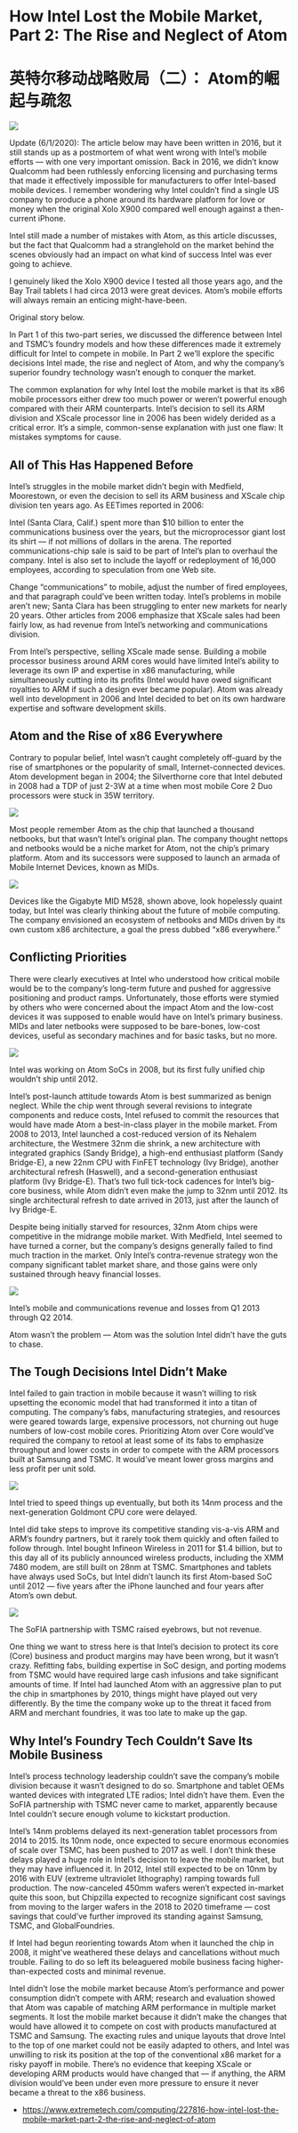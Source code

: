 # How Intel Lost the Mobile Market, Part 2: The Rise and Neglect of Atom

# 英特尔移动战略败局（二）： Atom的崛起与疏忽

![](https://www.extremetech.com/wp-content/uploads/2016/05/Intel-Silverthorne2-640x354.jpg)

Update (6/1/2020): The article below may have been written in 2016, but it still stands up as a postmortem of what went wrong with Intel’s mobile efforts — with one very important omission. Back in 2016, we didn’t know Qualcomm had been ruthlessly enforcing licensing and purchasing terms that made it effectively impossible for manufacturers to offer Intel-based mobile devices. I remember wondering why Intel couldn’t find a single US company to produce a phone around its hardware platform for love or money when the original Xolo X900 compared well enough against a then-current iPhone.

Intel still made a number of mistakes with Atom, as this article discusses, but the fact that Qualcomm had a stranglehold on the market behind the scenes obviously had an impact on what kind of success Intel was ever going to achieve.

I genuinely liked the Xolo X900 device I tested all those years ago, and the Bay Trail tablets I had circa 2013 were great devices. Atom’s mobile efforts will always remain an enticing might-have-been.

Original story below.

In Part 1 of this two-part series, we discussed the difference between Intel and TSMC’s foundry models and how these differences made it extremely difficult for Intel to compete in mobile. In Part 2 we’ll explore the specific decisions Intel made, the rise and neglect of Atom, and why the company’s superior foundry technology wasn’t enough to conquer the market.

The common explanation for why Intel lost the mobile market is that its x86 mobile processors either drew too much power or weren’t powerful enough compared with their ARM counterparts. Intel’s decision to sell its ARM division and XScale processor line in 2006 has been widely derided as a critical error. It’s a simple, common-sense explanation with just one flaw: It mistakes symptoms for cause.

## All of This Has Happened Before

Intel’s struggles in the mobile market didn’t begin with Medfield, Moorestown, or even the decision to sell its ARM business and XScale chip division ten years ago. As EETimes reported in 2006:

Intel (Santa Clara, Calif.) spent more than $10 billion to enter the communications business over the years, but the microprocessor giant lost its shirt — if not millions of dollars in the arena. The reported communications-chip sale is said to be part of Intel’s plan to overhaul the company. Intel is also set to include the layoff or redeployment of 16,000 employees, according to speculation from one Web site.

Change “communications” to mobile, adjust the number of fired employees, and that paragraph could’ve been written today. Intel’s problems in mobile aren’t new; Santa Clara has been struggling to enter new markets for nearly 20 years. Other articles from 2006 emphasize that XScale sales had been fairly low, as had revenue from Intel’s networking and communications division.

From Intel’s perspective, selling XScale made sense. Building a mobile processor business around ARM cores would have limited Intel’s ability to leverage its own IP and expertise in x86 manufacturing, while simultaneously cutting into its profits (Intel would have owed significant royalties to ARM if such a design ever became popular). Atom was already well into development in 2006 and Intel decided to bet on its own hardware expertise and software development skills.

## Atom and the Rise of x86 Everywhere

Contrary to popular belief, Intel wasn’t caught completely off-guard by the rise of smartphones or the popularity of small, Internet-connected devices. Atom development began in 2004; the Silverthorne core that Intel debuted in 2008 had a TDP of just 2-3W at a time when most mobile Core 2 Duo processors were stuck in 35W territory.

![](https://www.extremetech.com/wp-content/uploads/2016/05/Intel-Penny.jpg)

Most people remember Atom as the chip that launched a thousand netbooks, but that wasn’t Intel’s original plan. The company thought nettops and netbooks would be a niche market for Atom, not the chip’s primary platform. Atom and its successors were supposed to launch an armada of Mobile Internet Devices, known as MIDs.

![](https://www.extremetech.com/wp-content/uploads/2016/05/Gigabyte-MID-768x576.jpg)

Devices like the Gigabyte MID M528, shown above, look hopelessly quaint today, but Intel was clearly thinking about the future of mobile computing. The company envisioned an ecosystem of netbooks and MIDs driven by its own custom x86 architecture, a goal the press dubbed “x86 everywhere.”

## Conflicting Priorities

There were clearly executives at Intel who understood how critical mobile would be to the company’s long-term future and pushed for aggressive positioning and product ramps. Unfortunately, those efforts were stymied by others who were concerned about the impact Atom and the low-cost devices it was supposed to enable would have on Intel’s primary business. MIDs and later netbooks were supposed to be bare-bones, low-cost devices, useful as secondary machines and for basic tasks, but no more.

![](https://www.extremetech.com/wp-content/uploads/2016/05/IntelSoC.jpg)

Intel was working on Atom SoCs in 2008, but its first fully unified chip wouldn’t ship until 2012.

Intel’s post-launch attitude towards Atom is best summarized as benign neglect. While the chip went through several revisions to integrate components and reduce costs, Intel refused to commit the resources that would have made Atom a best-in-class player in the mobile market. From 2008 to 2013, Intel launched a cost-reduced version of its Nehalem architecture, the Westmere 32nm die shrink, a new architecture with integrated graphics (Sandy Bridge), a high-end enthusiast platform (Sandy Bridge-E), a new 22nm CPU with FinFET technology (Ivy Bridge), another architectural refresh (Haswell), and a second-generation enthusiast platform (Ivy Bridge-E). That’s two full tick-tock cadences for Intel’s big-core business, while Atom didn’t even make the jump to 32nm until 2012. Its single architectural refresh to date arrived in 2013, just after the launch of Ivy Bridge-E.

Despite being initially starved for resources, 32nm Atom chips were competitive in the midrange mobile market. With Medfield, Intel seemed to have turned a corner, but the company’s designs generally failed to find much traction in the market. Only Intel’s contra-revenue strategy won the company significant tablet market share, and those gains were only sustained through heavy financial losses.

![](https://www.extremetech.com/wp-content/uploads/2016/05/intel-mobile-chart.png)

Intel’s mobile and communications revenue and losses from Q1 2013 through Q2 2014.

Atom wasn’t the problem — Atom was the solution Intel didn’t have the guts to chase.

## The Tough Decisions Intel Didn’t Make

Intel failed to gain traction in mobile because it wasn’t willing to risk upsetting the economic model that had transformed it into a titan of computing. The company’s fabs, manufacturing strategies, and resources were geared towards large, expensive processors, not churning out huge numbers of low-cost mobile cores. Prioritizing Atom over Core would’ve required the company to retool at least some of its fabs to emphasize throughput and lower costs in order to compete with the ARM processors built at Samsung and TSMC. It would’ve meant lower gross margins and less profit per unit sold.

![](https://www.extremetech.com/wp-content/uploads/2012/09/AtomRoadmap-1024x576.jpg)

Intel tried to speed things up eventually, but both its 14nm process and the next-generation Goldmont CPU core were delayed.

Intel did take steps to improve its competitive standing vis-a-vis ARM and ARM’s foundry partners, but it rarely took them quickly and often failed to follow through. Intel bought Infineon Wireless in 2011 for $1.4 billion, but to this day all of its publicly announced wireless products, including the XMM 7480 modem, are still built on 28nm at TSMC. Smartphones and tablets have always used SoCs, but Intel didn’t launch its first Atom-based SoC until 2012 — five years after the iPhone launched and four years after Atom’s own debut.

![](https://www.extremetech.com/wp-content/uploads/2014/12/sofia-3g_large.png)

The SoFIA partnership with TSMC raised eyebrows, but not revenue.

One thing we want to stress here is that Intel’s decision to protect its core (Core) business and product margins may have been wrong, but it wasn’t crazy. Refitting fabs, building expertise in SoC design, and porting modems from TSMC would have required large cash infusions and take significant amounts of time. If Intel had launched Atom with an aggressive plan to put the chip in smartphones by 2010, things might have played out very differently. By the time the company woke up to the threat it faced from ARM and merchant foundries, it was too late to make up the gap.

## Why Intel’s Foundry Tech Couldn’t Save Its Mobile Business

Intel’s process technology leadership couldn’t save the company’s mobile division because it wasn’t designed to do so. Smartphone and tablet OEMs wanted devices with integrated LTE radios; Intel didn’t have them. Even the SoFIA partnership with TSMC never came to market, apparently because Intel couldn’t secure enough volume to kickstart production.

Intel’s 14nm problems delayed its next-generation tablet processors from 2014 to 2015. Its 10nm node, once expected to secure enormous economies of scale over TSMC, has been pushed to 2017 as well. I don’t think these delays played a huge role in Intel’s decision to leave the mobile market, but they may have influenced it. In 2012, Intel still expected to be on 10nm by 2016 with EUV (extreme ultraviolet lithography) ramping towards full production. The now-canceled 450mm wafers weren’t expected in-market quite this soon, but Chipzilla expected to recognize significant cost savings from moving to the larger wafers in the 2018 to 2020 timeframe — cost savings that could’ve further improved its standing against Samsung, TSMC, and GlobalFoundries.

If Intel had begun reorienting towards Atom when it launched the chip in 2008, it might’ve weathered these delays and cancellations without much trouble. Failing to do so left its beleaguered mobile business facing higher-than-expected costs and minimal revenue.

Intel didn’t lose the mobile market because Atom’s performance and power consumption didn’t compete with ARM; research and evaluation showed that Atom was capable of matching ARM performance in multiple market segments. It lost the mobile market because it didn’t make the changes that would have allowed it to compete on cost with products manufactured at TSMC and Samsung. The exacting rules and unique layouts that drove Intel to the top of one market could not be easily adapted to others, and Intel was unwilling to risk its position at the top of the conventional x86 market for a risky payoff in mobile. There’s no evidence that keeping XScale or developing ARM products would have changed that — if anything, the ARM division would’ve been under even more pressure to ensure it never became a threat to the x86 business.




- https://www.extremetech.com/computing/227816-how-intel-lost-the-mobile-market-part-2-the-rise-and-neglect-of-atom
